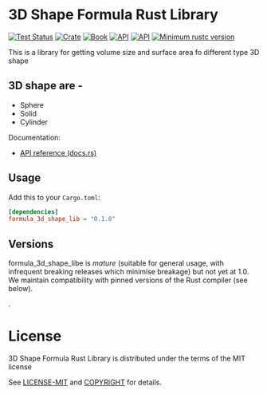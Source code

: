# 3D Shape Formula Rust Library

[![Test Status](https://github.com/rust-random/rand/workflows/Tests/badge.svg?event=push)](https://github.com/rust-random/rand/actions)
[![Crate](https://img.shields.io/crates/v/rand.svg)](https://crates.io/crates/rand)
[![Book](https://img.shields.io/badge/book-master-yellow.svg)](https://rust-random.github.io/book/)
[![API](https://img.shields.io/badge/api-master-yellow.svg)](https://rust-random.github.io/rand/rand)
[![API](https://docs.rs/rand/badge.svg)](https://docs.rs/rand)
[![Minimum rustc version](https://img.shields.io/badge/rustc-1.51+-lightgray.svg)](https://github.com/rust-random/rand#rust-version-requirements)


This is a library for getting volume size and surface area fo different type 3D shape

## 3D shape are - 
 - Sphere
 - Solid
 - Cylinder

Documentation:

-   [API reference (docs.rs)](https://docs.rs/formula_3d_shape_lib/0.1.0/formula_3d_shape_lib/)


## Usage

Add this to your `Cargo.toml`:

```toml
[dependencies]
formula_3d_shape_lib = "0.1.0"
```




## Versions

formula_3d_shape_libe is *mature* (suitable for general usage, with infrequent breaking releases
which minimise breakage) but not yet at 1.0. We maintain compatibility with
pinned versions of the Rust compiler (see below).

.


# License

3D Shape Formula Rust Library is distributed under the terms of  the MIT license 

See [LICENSE-MIT](LICENSE-MIT) and [COPYRIGHT](COPYRIGHT) for details.